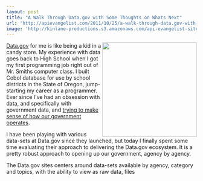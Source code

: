 ```yaml
---
layout: post
title: "A Walk Through Data.gov with Some Thoughts on Whats Next"
url: 'http://apievangelist.com/2011/10/25/a-walk-through-data.gov-with-some-thoughts-on-whats-next/'
image: 'http://kinlane-productions.s3.amazonaws.com/api-evangelist-site/blog/Datagov.png'
---
```


[<img class="c1" src="http://kinlane-productions.s3.amazonaws.com/api-evangelist/data-gov/Datagov.png" alt="" width="250" align="right" />][1]

[Data.gov][1] for me is like being a kid in a candy store. My experience with data goes back to High School when I got my first programming job right out of Mr. Smiths computer class. I built Cobol database for use by school districts in the State of Oregon, jump-starting my career as a programmer. Ever since I’ve had an obsession with data, and specifically with government data, and [trying to make sense of how our government operates][2].

I have been playing with various data-sets at Data.gov since they launched, but today I finally spent some time evaluating their approach to delivering the Data.gov ecosystem. It is a pretty robust approach to opening up our government, agency by agency.

The Data.gov sites centers around data-sets available by agency, category and topics, with the ability to view as raw data, files

   [1]: http://www.data.gov/
   [2]: http://oregonbudget.laneworks.net/ (trying to make sense how government operates)

